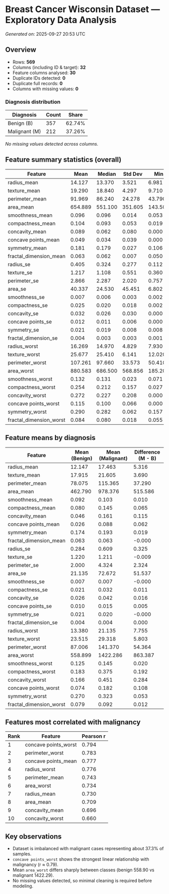 # Breast Cancer Wisconsin Dataset — Exploratory Data Analysis

*Generated on:* 2025-09-27 20:53 UTC

## Overview

- Rows: **569**
- Columns (including ID & target): **32**
- Feature columns analysed: **30**
- Duplicate IDs detected: **0**
- Duplicate full records: **0**
- Columns with missing values: **0**

### Diagnosis distribution
| Diagnosis | Count | Share |
|-----------|-------|-------|
| Benign (B) | 357 | 62.74% |
| Malignant (M) | 212 | 37.26% |

_No missing values detected across columns._

## Feature summary statistics (overall)
| Feature | Mean | Median | Std Dev | Min | Max |
|---------|------|--------|---------|-----|-----|
| radius_mean | 14.127 | 13.370 | 3.521 | 6.981 | 28.110 |
| texture_mean | 19.290 | 18.840 | 4.297 | 9.710 | 39.280 |
| perimeter_mean | 91.969 | 86.240 | 24.278 | 43.790 | 188.500 |
| area_mean | 654.889 | 551.100 | 351.605 | 143.500 | 2501.000 |
| smoothness_mean | 0.096 | 0.096 | 0.014 | 0.053 | 0.163 |
| compactness_mean | 0.104 | 0.093 | 0.053 | 0.019 | 0.345 |
| concavity_mean | 0.089 | 0.062 | 0.080 | 0.000 | 0.427 |
| concave points_mean | 0.049 | 0.034 | 0.039 | 0.000 | 0.201 |
| symmetry_mean | 0.181 | 0.179 | 0.027 | 0.106 | 0.304 |
| fractal_dimension_mean | 0.063 | 0.062 | 0.007 | 0.050 | 0.097 |
| radius_se | 0.405 | 0.324 | 0.277 | 0.112 | 2.873 |
| texture_se | 1.217 | 1.108 | 0.551 | 0.360 | 4.885 |
| perimeter_se | 2.866 | 2.287 | 2.020 | 0.757 | 21.980 |
| area_se | 40.337 | 24.530 | 45.451 | 6.802 | 542.200 |
| smoothness_se | 0.007 | 0.006 | 0.003 | 0.002 | 0.031 |
| compactness_se | 0.025 | 0.020 | 0.018 | 0.002 | 0.135 |
| concavity_se | 0.032 | 0.026 | 0.030 | 0.000 | 0.396 |
| concave points_se | 0.012 | 0.011 | 0.006 | 0.000 | 0.053 |
| symmetry_se | 0.021 | 0.019 | 0.008 | 0.008 | 0.079 |
| fractal_dimension_se | 0.004 | 0.003 | 0.003 | 0.001 | 0.030 |
| radius_worst | 16.269 | 14.970 | 4.829 | 7.930 | 36.040 |
| texture_worst | 25.677 | 25.410 | 6.141 | 12.020 | 49.540 |
| perimeter_worst | 107.261 | 97.660 | 33.573 | 50.410 | 251.200 |
| area_worst | 880.583 | 686.500 | 568.856 | 185.200 | 4254.000 |
| smoothness_worst | 0.132 | 0.131 | 0.023 | 0.071 | 0.223 |
| compactness_worst | 0.254 | 0.212 | 0.157 | 0.027 | 1.058 |
| concavity_worst | 0.272 | 0.227 | 0.208 | 0.000 | 1.252 |
| concave points_worst | 0.115 | 0.100 | 0.066 | 0.000 | 0.291 |
| symmetry_worst | 0.290 | 0.282 | 0.062 | 0.157 | 0.664 |
| fractal_dimension_worst | 0.084 | 0.080 | 0.018 | 0.055 | 0.207 |

## Feature means by diagnosis
| Feature | Mean (Benign) | Mean (Malignant) | Difference (M - B) |
|---------|----------------|------------------|---------------------|
| radius_mean | 12.147 | 17.463 | 5.316 |
| texture_mean | 17.915 | 21.605 | 3.690 |
| perimeter_mean | 78.075 | 115.365 | 37.290 |
| area_mean | 462.790 | 978.376 | 515.586 |
| smoothness_mean | 0.092 | 0.103 | 0.010 |
| compactness_mean | 0.080 | 0.145 | 0.065 |
| concavity_mean | 0.046 | 0.161 | 0.115 |
| concave points_mean | 0.026 | 0.088 | 0.062 |
| symmetry_mean | 0.174 | 0.193 | 0.019 |
| fractal_dimension_mean | 0.063 | 0.063 | -0.000 |
| radius_se | 0.284 | 0.609 | 0.325 |
| texture_se | 1.220 | 1.211 | -0.009 |
| perimeter_se | 2.000 | 4.324 | 2.324 |
| area_se | 21.135 | 72.672 | 51.537 |
| smoothness_se | 0.007 | 0.007 | -0.000 |
| compactness_se | 0.021 | 0.032 | 0.011 |
| concavity_se | 0.026 | 0.042 | 0.016 |
| concave points_se | 0.010 | 0.015 | 0.005 |
| symmetry_se | 0.021 | 0.020 | -0.000 |
| fractal_dimension_se | 0.004 | 0.004 | 0.000 |
| radius_worst | 13.380 | 21.135 | 7.755 |
| texture_worst | 23.515 | 29.318 | 5.803 |
| perimeter_worst | 87.006 | 141.370 | 54.364 |
| area_worst | 558.899 | 1422.286 | 863.387 |
| smoothness_worst | 0.125 | 0.145 | 0.020 |
| compactness_worst | 0.183 | 0.375 | 0.192 |
| concavity_worst | 0.166 | 0.451 | 0.284 |
| concave points_worst | 0.074 | 0.182 | 0.108 |
| symmetry_worst | 0.270 | 0.323 | 0.053 |
| fractal_dimension_worst | 0.079 | 0.092 | 0.012 |

## Features most correlated with malignancy
| Rank | Feature | Pearson r |
|------|---------|-----------|
| 1 | concave points_worst | 0.794 |
| 2 | perimeter_worst | 0.783 |
| 3 | concave points_mean | 0.777 |
| 4 | radius_worst | 0.776 |
| 5 | perimeter_mean | 0.743 |
| 6 | area_worst | 0.734 |
| 7 | radius_mean | 0.730 |
| 8 | area_mean | 0.709 |
| 9 | concavity_mean | 0.696 |
| 10 | concavity_worst | 0.660 |

## Key observations
- Dataset is imbalanced with malignant cases representing about 37.3% of samples.
- `concave points_worst` shows the strongest linear relationship with malignancy (r ≈ 0.79).
- Mean `area_worst` differs sharply between classes (benign 558.90 vs malignant 1422.29).
- No missing values detected, so minimal cleaning is required before modeling.
